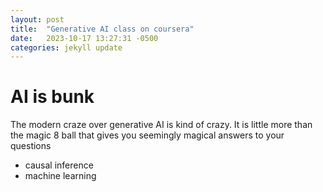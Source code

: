 ```yaml
---
layout: post
title:  "Generative AI class on coursera"
date:   2023-10-17 13:27:31 -0500
categories: jekyll update
---
```


# AI is bunk

The modern craze over generative AI is kind of crazy.  It is little more than the magic 8 ball that gives you seemingly magical answers to your questions

- causal inference
- machine learning

